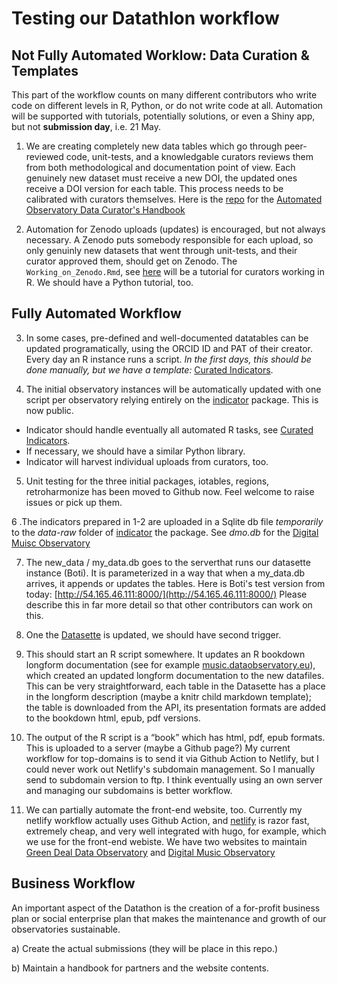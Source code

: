 # Testing our Datathlon workflow

## Not Fully Automated Worklow: Data Curation & Templates

This part of the workflow counts on many different contributors who write code on different levels in R, Python, or do not write code at all. Automation will be supported with tutorials, potentially solutions, or even a Shiny app, but not **submission day**, i.e. 21 May.

1. We are creating completely new data tables which go through peer-reviewed code, unit-tests, and a knowledgable curators reviews them from both methodological and documentation point of view. Each genuinely new dataset must receive a new DOI, the updated ones receive a DOI version for each table. This process needs to be calibrated with curators themselves. Here is the [repo](https://github.com/dataobservatory-eu/observatory_data_curators) for the [Automated Observatory Data Curator's Handbook](http://curators.dataobservatory.eu/)

2. Automation for Zenodo uploads (updates) is encouraged, but not always necessary.  A Zenodo puts somebody responsible for each upload, so only genuinly new datasets that went through unit-tests, and their curator approved them, should get on Zenodo. The  `Working_on_Zenodo.Rmd`, see [here](https://rpubs.com/antaldaniel/zenodo-sandbox-setup) will be a tutorial for curators working in R. We should have a Python tutorial, too.

## Fully Automated Workflow 

3. In some cases, pre-defined and well-documented datatables can be updated programatically, using the ORCID ID and PAT of their creator.
Every day an R instance runs a script.  _In the first days, this should be done manually, but we have a template:_ [Curated Indicators](https://rpubs.com/antaldaniel/curated-database-demo).

4. The initial observatory instances will be automatically updated with one script per observatory relying entirely on the  [indicator](https://github.com/dataobservatory-eu/indicator) package. This is now public.
* Indicator should handle eventually all automated R tasks, see [Curated Indicators](https://rpubs.com/antaldaniel/curated-database-demo).
* If necessary, we should have a similar Python library. 
* Indicator will harvest individual uploads from curators, too.

5. Unit testing for the three initial packages, iotables, regions, retroharmonize has been moved to Github now. Feel welcome to raise issues or pick up them. 

6 .The indicators prepared in 1-2 are uploaded in a Sqlite db file _temporarily_ to the _data-raw_ folder of  [indicator](https://github.com/dataobservatory-eu/indicator) the package. See _dmo.db_ for the [Digital Muisc Observatory](https://music.dataobservatory.eu/)

7. The new_data / my_data.db goes to the serverthat runs our datasette instance (Boti). It is parameterized in a way that when a my_data.db arrives, it appends or updates the tables. Here is Boti's test version from today: [http://54.165.46.111:8000/](http://54.165.46.111:8000/) Please describe this in far more detail so that other contributors can work on this.

6. One the [Datasette](http://54.165.46.111:8000/) is updated, we should have second trigger. 

7. This should start an R script somewhere. It updates an R bookdown longform documentation (see for example [music.dataobservatory.eu](https://music.dataobservatory.eu/)), which created an updated longform documentation to the new datafiles. This can be very straightforward, each table in the Datasette has a place in the longform description (maybe a knitr child markdown template); the table is downloaded from the API, its presentation formats are added to the bookdown html, epub, pdf versions. 

8. The output of the R script is a “book” which has html, pdf, epub formats. This is uploaded to a server (maybe a Github page?)  My current workflow for top-domains is to send it via Github Action to Netlify, but I could never work out Netlify's subdomain management. So I manually send to subdomain version to ftp.  I think eventually using an own server and managing our subdomains is better workflow. 

9. We can partially automate the front-end website, too.  Currently my netlify workflow actually uses Github Action, and  [netlify](https://www.netlify.com/) is razor fast, extremely cheap, and very well integrated with hugo, for example, which we use for the front-end webiste. We have two websites to maintain [Green Deal Data Observatory](http://greendeal.dataobservatory.eu/) and [Digital Music Observatory](https://greendeal.dataobservatory.eu/)  

## Business Workflow 

An important aspect of the Datathon is the creation of a for-profit business plan or social enterprise plan that makes the maintenance and growth of our observatories sustainable.

a) Create the actual submissions (they will be place in this repo.)

b) Maintain a handbook for partners and the website contents.

